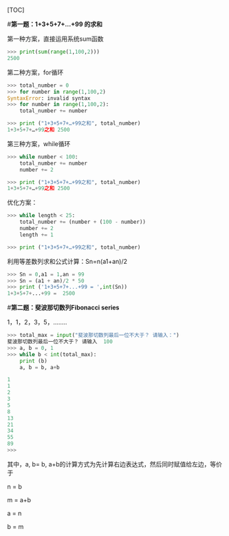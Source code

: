 [TOC]

#**第一题：1+3+5+7+…+99 的求和**

第一种方案，直接运用系统sum函数

```python
>>> print(sum(range(1,100,2)))
2500
```

第二种方案，for循环

```python
>>> total_number = 0
>>> for number in range(1,100,2)
SyntaxError: invalid syntax
>>> for number in range(1,100,2):
	total_number += number

>>> print ("1+3+5+7+…+99之和", total_number)
1+3+5+7+…+99之和 2500
```

第三种方案，while循环

```python
>>> while number < 100:
	total_number += number
	number += 2

>>> print ("1+3+5+7+…+99之和", total_number)
1+3+5+7+…+99之和 2500
```

优化方案：

```python
>>> while length < 25:
	total_number += (number + (100 - number))
	number += 2
	length += 1

>>> print ("1+3+5+7+…+99之和", total_number)
```

利用等差数列求和公式计算：Sn=n(a1+an)/2

```python
>>> Sn = 0,a1 = 1,an = 99
>>> Sn = (a1 + an)/2 * 50
>>> print ('1+3+5+7+...+99 = ',int(Sn))
1+3+5+7+...+99 =  2500
```

#**第二题：斐波那切数列Fibonacci series**

1，1，2，3，5，……..

```python
>>> total_max = input("斐波那切数列最后一位不大于？ 请输入：")
斐波那切数列最后一位不大于？ 请输入  100
>>> a, b = 0, 1
>>> while b < int(total_max):
	print (b)
	a, b = b, a+b

1
1
2
3
5
8
13
21
34
55
89
>>> 
```

其中，a, b= b, a+b的计算方式为先计算右边表达式，然后同时赋值给左边，等价于

n = b

m = a+b

a = n

b = m